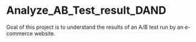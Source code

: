 # Analyze_AB_Test_result_DAND
Goal of this project is to understand the results of an A/B test run by an e-commerce website. 
